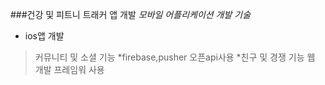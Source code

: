 ###건강 및 피트니 트래커 앱 개발
_모바일 어플리케이션 개발 기술_
* ios앱 개발
> 커뮤니티 및 소셜 기능
*firebase,pusher 오픈api사용
*친구 및 경쟁 기능
>웹 개발 프레임워 사용
